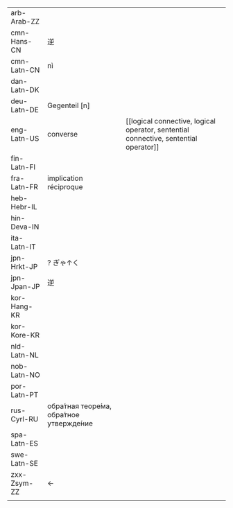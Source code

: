 | | | |
|-|-|-|
| arb-Arab-ZZ |  |  |
| cmn-Hans-CN | 逆 |  |
| cmn-Latn-CN | nì |  |
| dan-Latn-DK |  |  |
| deu-Latn-DE | Gegenteil [n] |  |
| eng-Latn-US | converse | [[logical connective, logical operator, sentential connective, sentential operator]] |
| fin-Latn-FI |  |  |
| fra-Latn-FR | implication réciproque |  |
| heb-Hebr-IL |  |  |
| hin-Deva-IN |  |  |
| ita-Latn-IT |  |  |
| jpn-Hrkt-JP | ? ぎゃ↑く |  |
| jpn-Jpan-JP | 逆 |  |
| kor-Hang-KR |  |  |
| kor-Kore-KR |  |  |
| nld-Latn-NL |  |  |
| nob-Latn-NO |  |  |
| por-Latn-PT |  |  |
| rus-Cyrl-RU | обра́тная теоре́ма, обра́тное утвержде́ние |  |
| spa-Latn-ES |  |  |
| swe-Latn-SE |  |  |
| zxx-Zsym-ZZ | ← |  |
|  |  |  |
